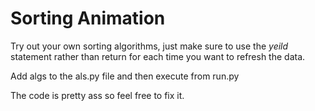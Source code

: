 # Sorting Animation

Try out your own sorting algorithms, just make sure to use the _yeild_ statement rather than return for each time you want to refresh the data.

Add algs to the als.py file and then execute from run.py

The code is pretty ass so feel free to fix it.
